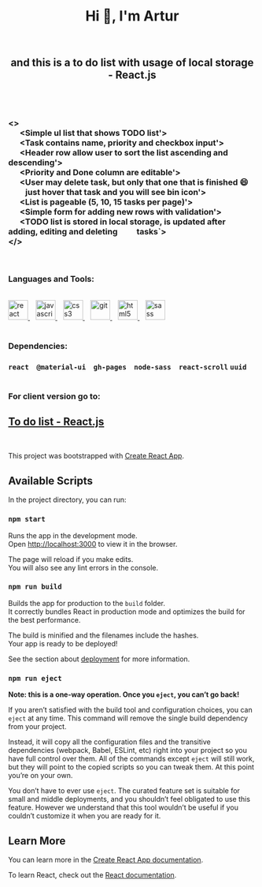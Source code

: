 <h1 align="center">Hi 👋, I'm Artur</h1><br/>
<h2 align="center">and this is a to do list with usage of local storage - React.js</h2><br/>

<br/>

### <><br/>&nbsp;&nbsp;&nbsp;&nbsp;&nbsp;&nbsp;<Simple ul list that shows TODO list'><br/>&nbsp;&nbsp;&nbsp;&nbsp;&nbsp;&nbsp;<Task contains name, priority and checkbox input'><br/>&nbsp;&nbsp;&nbsp;&nbsp;&nbsp;&nbsp;<Header row allow user to sort the list ascending and descending'><br/>&nbsp;&nbsp;&nbsp;&nbsp;&nbsp;&nbsp;<Priority and Done column are editable'><br/>&nbsp;&nbsp;&nbsp;&nbsp;&nbsp;&nbsp;<User may delete task, but only that one that is finished :smile: <br/> &nbsp;&nbsp;&nbsp;&nbsp;&nbsp;&nbsp;&nbsp;&nbsp; just hover that task and you will see bin icon'><br/>&nbsp;&nbsp;&nbsp;&nbsp;&nbsp;&nbsp;<List is pageable (5, 10, 15 tasks per page)'><br/>&nbsp;&nbsp;&nbsp;&nbsp;&nbsp;&nbsp;<Simple form for adding new rows with validation'><br/>&nbsp;&nbsp;&nbsp;&nbsp;&nbsp;&nbsp;<TODO list is stored in local storage, is updated after adding, editing and deleting &nbsp;&nbsp;&nbsp;&nbsp;&nbsp;&nbsp;&nbsp;&nbsp; tasks`><br/></>
    
<br/>

<h3 align="left">Languages and Tools:</h3>
<p align="left"> 
<br/>
<a href="https://reactjs.org/" target="_blank">  <img src="https://devicons.github.io/devicon/devicon.git/icons/react/react-original-wordmark.svg" alt="react" width="40" height="40"/> </a> &nbsp;&nbsp;
<a href="https://developer.mozilla.org/en-US/docs/Web/JavaScript" target="_blank"> <img src="https://devicons.github.io/devicon/devicon.git/icons/javascript/javascript-original.svg" alt="javascript" width="40" height="40"/> </a> &nbsp;&nbsp;
<a href="https://www.w3schools.com/css/" target="_blank"> <img src="https://devicons.github.io/devicon/devicon.git/icons/css3/css3-original-wordmark.svg" alt="css3" width="40" height="40"/> </a> &nbsp;&nbsp;
<a href="https://git-scm.com/" target="_blank"> <img src="https://www.vectorlogo.zone/logos/git-scm/git-scm-icon.svg" alt="git" width="40" height="40"/> </a> &nbsp;&nbsp;
<a href="https://www.w3.org/html/" target="_blank"> <img src="https://devicons.github.io/devicon/devicon.git/icons/html5/html5-original-wordmark.svg" alt="html5" width="40" height="40"/> </a> &nbsp;&nbsp;
<a href="https://sass-lang.com" target="_blank"> <img src="https://devicons.github.io/devicon/devicon.git/icons/sass/sass-original.svg" alt="sass" width="40" height="40"/> </a> 
</p>

#

<h3 align="left">Dependencies:</h3>

### ``react`` &nbsp;&nbsp; ``@material-ui`` &nbsp;&nbsp; ``gh-pages`` &nbsp;&nbsp; ``node-sass`` &nbsp;&nbsp; ``react-scroll`` ``uuid``

#

<h3 align="left">For client version go to:</h3>

## [To do list - React.js](https://arturdziadosz.github.io/todo_list/)

<br/>

This project was bootstrapped with [Create React App](https://github.com/facebook/create-react-app).

## Available Scripts

In the project directory, you can run:

### `npm start`

Runs the app in the development mode.<br />
Open [http://localhost:3000](http://localhost:3000) to view it in the browser.

The page will reload if you make edits.<br />
You will also see any lint errors in the console.

### `npm run build`

Builds the app for production to the `build` folder.<br />
It correctly bundles React in production mode and optimizes the build for the best performance.

The build is minified and the filenames include the hashes.<br />
Your app is ready to be deployed!

See the section about [deployment](https://facebook.github.io/create-react-app/docs/deployment) for more information.

### `npm run eject`

**Note: this is a one-way operation. Once you `eject`, you can’t go back!**

If you aren’t satisfied with the build tool and configuration choices, you can `eject` at any time. This command will remove the single build dependency from your project.

Instead, it will copy all the configuration files and the transitive dependencies (webpack, Babel, ESLint, etc) right into your project so you have full control over them. All of the commands except `eject` will still work, but they will point to the copied scripts so you can tweak them. At this point you’re on your own.

You don’t have to ever use `eject`. The curated feature set is suitable for small and middle deployments, and you shouldn’t feel obligated to use this feature. However we understand that this tool wouldn’t be useful if you couldn’t customize it when you are ready for it.

## Learn More

You can learn more in the [Create React App documentation](https://facebook.github.io/create-react-app/docs/getting-started).

To learn React, check out the [React documentation](https://reactjs.org/).